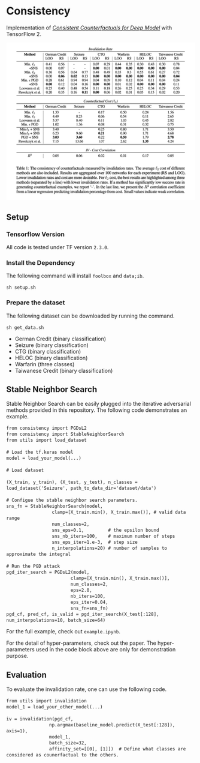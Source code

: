 # Consistency

Implementation of [*Consistent Counterfactuals for Deep Model*](https://arxiv.org/pdf/2110.03109.pdf) with TensorFlow 2.

![Test Image 1](media/results.png)

## Setup

### Tensorflow Version 

All code is tested under TF version `2.3.0`.

### Install the Dependency
The following command will install `foolbox` and `data;ib`.
```
sh setup.sh
```

### Prepare the dataset

The following dataset can be downloaded by running the command.

```
sh get_data.sh
```

- German Credit (binary classification)
- Seizure (binary classification)
- CTG (binary classification)
- HELOC (binary classification)
- Warfarin (three classes)
- Taiwanese Credit (binary classification)

## Stable Neighbor Search
Stable Neighbor Search can be easily plugged into the iterative adversarial methods provided in this repository. The following code demonstrates an example. 

```python3
from consistency import PGDsL2
from consistency import StableNeighborSearch
from utils import load_dataset

# Load the tf.keras model
model = load_your_model(...)

# Load dataset  

(X_train, y_train), (X_test, y_test), n_classes = load_dataset('Seizure', path_to_data_dir='dataset/data')

# Configue the stable neighbor search parameters.
sns_fn = StableNeighborSearch(model,
                 clamp=[X_train.min(), X_train.max()], # valid data range
                 num_classes=2,
                 sns_eps=0.1,         # the epsilon bound
                 sns_nb_iters=100,    # maximum number of steps
                 sns_eps_iter=1.e-3,  # step size
                 n_interpolations=20) # number of samples to approximate the integral

# Run the PGD attack
pgd_iter_search = PGDsL2(model,
                        clamp=[X_train.min(), X_train.max()],
                        num_classes=2,
                        eps=2.0,
                        nb_iters=100,
                        eps_iter=0.04,
                        sns_fn=sns_fn)
pgd_cf, pred_cf, is_valid = pgd_iter_search(X_test[:128], num_interpolations=10, batch_size=64)
```

For the full example, check out `example.ipynb`. 

For the detail of hyper-parameters, check out the paper. The hyper-parameters used in the code block above are only for demonstration purpose.

## Evaluation 

To evaluate the invalidation rate, one can use the following code.

```python3
from utils import invalidation
model_1 = load_your_other_model(...)

iv = invalidation(pgd_cf,
                np.argmax(baseline_model.predict(X_test[:128]), axis=1),
                model_1,
                batch_size=32,
                affinity_set=[[0], [1]])  # Define what classes are considered as counerfactual to the others.

```

